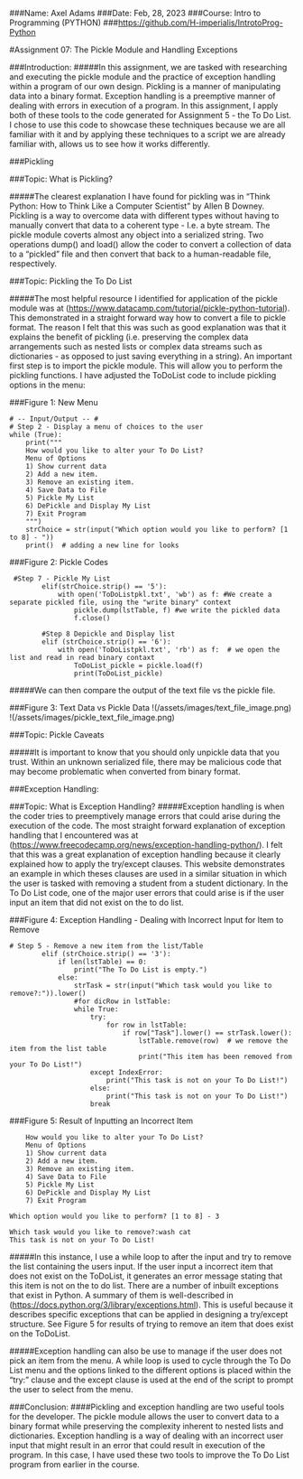 ###Name: Axel Adams
###Date: Feb, 28, 2023
###Course: Intro to Programming (PYTHON)
###https://github.com/H-imperialis/IntrotoProg-Python

#Assignment 07: The Pickle Module and Handling Exceptions 

###Introduction: 
#####In this assignment, we are tasked with researching and executing the pickle module and the practice of exception handling within a program of our own design. Pickling is a manner of manipulating data into a binary format. Exception handling is a preemptive manner of dealing with errors in execution of a program. In this assignment, I apply both of these tools to the code generated for Assignment 5 - the To Do List. I chose to use this code to showcase these techniques because we are all familiar with it and by applying these techniques to a script we are already familiar with, allows us to see how it works differently.  

###Pickling 

###Topic: What is Pickling? 

#####The clearest explanation I have found for pickling was in “Think Python: How to Think Like a Computer Scientist” by Allen B Downey. Pickling is a way to overcome data with different types without having to manually convert that data to a coherent type - I.e. a byte stream. The pickle module coverts almost any object into a serialized string. Two operations dump() and load() allow the coder to convert a collection of data to a “pickled” file and then convert that back to a human-readable file, respectively. 

###Topic: Pickling the To Do List

#####The most helpful resource I identified for application of the pickle module was at (https://www.datacamp.com/tutorial/pickle-python-tutorial). This demonstrated in a straight forward way how to convert a file to pickle format. The reason I felt that this was such as good explanation was that it explains the benefit of pickling (i.e. preserving the complex data arrangements such as nested lists or complex data streams such as dictionaries - as opposed to just saving everything in a string). An important first step is to import the pickle module. This will allow you to perform the pickling functions. I have adjusted the ToDoList code to include pickling options in the menu:

 
###Figure 1: New Menu
```
# -- Input/Output -- #
# Step 2 - Display a menu of choices to the user
while (True):
    print("""
    How would you like to alter your To Do List?
    Menu of Options
    1) Show current data
    2) Add a new item.
    3) Remove an existing item.
    4) Save Data to File
    5) Pickle My List
    6) DePickle and Display My List
    7) Exit Program
    """)
    strChoice = str(input("Which option would you like to perform? [1 to 8] - "))
    print()  # adding a new line for looks
```

###Figure 2: Pickle Codes
```
 #Step 7 - Pickle My List
        elif(strChoice.strip() == '5'):
            with open('ToDoListpkl.txt', 'wb') as f: #We create a separate pickled file, using the "write binary" context
                pickle.dump(lstTable, f) #we write the pickled data
                f.close()

        #Step 8 Depickle and Display list
        elif (strChoice.strip() == '6'):
            with open('ToDoListpkl.txt', 'rb') as f:  # we open the list and read in read binary contaxt
                ToDoList_pickle = pickle.load(f)
                print(ToDoList_pickle)
```
#####We can then compare the output of the text file vs the pickle file. 

###Figure 3: Text Data vs Pickle Data 
!(/assets/images/text_file_image.png)
!(/assets/images/pickle_text_file_image.png)

###Topic: Pickle Caveats

#####It is important to know that you should only unpickle data that you trust. Within an unknown serialized file, there may be malicious code that may become problematic when converted from binary format. 

###Exception Handling: 

###Topic: What is Exception Handling? 
#####Exception handling is when the coder tries to preemptively manage errors that could arise during the execution of the code. The most straight forward explanation of exception handling that I encountered was at (https://www.freecodecamp.org/news/exception-handling-python/). I felt that this was a great explanation of exception handling because it clearly explained how to apply the try/except clauses. This website demonstrates an example in which theses clauses are used in a similar situation in which the user is tasked with removing a student from a student dictionary. In the To Do List code, one of the major user errors that could arise is if the user input an item that did not exist on the to do list. 

###Figure 4: Exception Handling - Dealing with Incorrect Input for Item to Remove
```
# Step 5 - Remove a new item from the list/Table
        elif (strChoice.strip() == '3'):
            if len(lstTable) == 0:
                print("The To Do List is empty.")
            else:
                strTask = str(input("Which task would you like to remove?:")).lower()
                #for dicRow in lstTable:
                while True:
                    try:
                        for row in lstTable:
                            if row["Task"].lower() == strTask.lower():
                                lstTable.remove(row)  # we remove the item from the list table
                                print("This item has been removed from your To Do List!")
                    except IndexError:
                        print("This task is not on your To Do List!")
                    else:
                        print("This task is not on your To Do List!")
                    break
```
###Figure 5: Result of Inputting an Incorrect Item
```
    How would you like to alter your To Do List?
    Menu of Options
    1) Show current data
    2) Add a new item.
    3) Remove an existing item.
    4) Save Data to File
    5) Pickle My List
    6) DePickle and Display My List
    7) Exit Program
    
Which option would you like to perform? [1 to 8] - 3

Which task would you like to remove?:wash cat
This task is not on your To Do List!
```
#####In this instance, I use a while loop to after the input and try to remove the list containing the users input. If the user input a incorrect item that does not exist on the ToDoList, it generates an error message stating that this item is not on the to do list. There are a number of inbuilt exceptions that exist in Python. A summary of them is well-described in (https://docs.python.org/3/library/exceptions.html). This is useful because it describes specific exceptions that can be applied in designing a try/except structure. See Figure 5 for results of trying to remove an item that does exist on the ToDoList. 

#####Exception handling can also be use to manage if the user does not pick an item from the menu. A while loop is used to cycle through the To Do List menu and the options linked to the different options is placed within the “try:” clause and the except clause is used at the end of the script to prompt the user to select from the menu. 

###Conclusion: 
####Pickling and exception handling are two useful tools for the developer. The pickle module allows the user to convert data to a binary format while preserving the complexity inherent to nested lists and dictionaries. Exception handling is a way of dealing with an incorrect user input that might result in an error that could result in execution of the program. In this case, I have used these two tools to improve the To Do List program from earlier in the course. 
